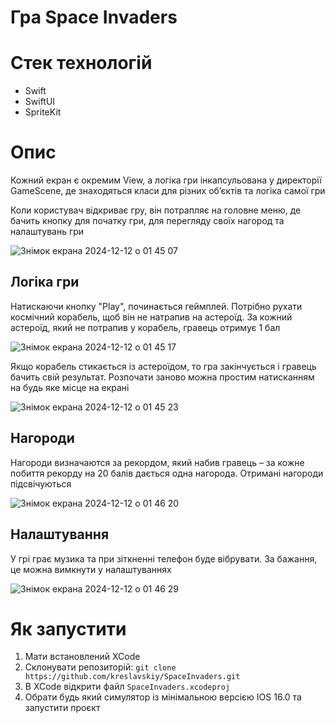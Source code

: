 # Гра Space Invaders

# Стек технологій

- Swift
- SwiftUI
- SpriteKit

# Опис 

Кожний екран є окремим View, а логіка гри інкапсульована у директорії GameScene, де знаходяться класи для різних обʼєктів та логіка самої гри

Коли користувач відкриває гру, він потрапляє на головне меню, де бачить кнопку для початку гри, для перегляду своїх нагород та налаштувань гри

![Знімок екрана 2024-12-12 о 01 45 07](https://github.com/user-attachments/assets/9d1ec18c-a596-4feb-98a7-7f4111f09d00)

## Логіка гри

Натискаючи кнопку "Play", починається геймплей. Потрібно рухати космічний корабель, щоб він не натрапив на астероїд. За кожний астероїд, який не потрапив у корабель, гравець отримує 1 бал

 ![Знімок екрана 2024-12-12 о 01 45 17](https://github.com/user-attachments/assets/c640a0e5-61c3-4b3d-a624-212fa21eeb16)

Якщо корабель стикається із астероїдом, то гра закінчується і гравець бачить свій результат. Розпочати заново можна простим натисканням на будь яке місце на екрані

![Знімок екрана 2024-12-12 о 01 45 23](https://github.com/user-attachments/assets/7e9de071-befb-4dbe-919e-c6b821dce332)

## Нагороди

Нагороди визначаются за рекордом, який набив гравець – за кожне побиття рекорду на 20 балів дається одна нагорода.
Отримані нагороди підсвічуються

![Знімок екрана 2024-12-12 о 01 46 20](https://github.com/user-attachments/assets/a454fc5a-11a6-4eed-b8e5-0f61aec99a48)

## Налаштування

У грі грає музика та при зіткненні телефон буде вібрувати. За бажання, це можна вимкнути у налаштуваннях

![Знімок екрана 2024-12-12 о 01 46 29](https://github.com/user-attachments/assets/346917cc-afc5-4eaf-82e8-022b604e0e87)

# Як запустити

1. Мати встановлений XCode
2. Склонувати репозиторій: ```git clone https://github.com/kreslavskiy/SpaceInvaders.git```
3. В XCode відкрити файл ```SpaceInvaders.xcodeproj```
4. Обрати будь який симулятор із мінімальною версією IOS 16.0 та запустити проєкт
